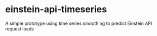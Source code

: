 # einstein-api-timeseries
A simple prototype using time series smoothing to predict Einstein API request loads
